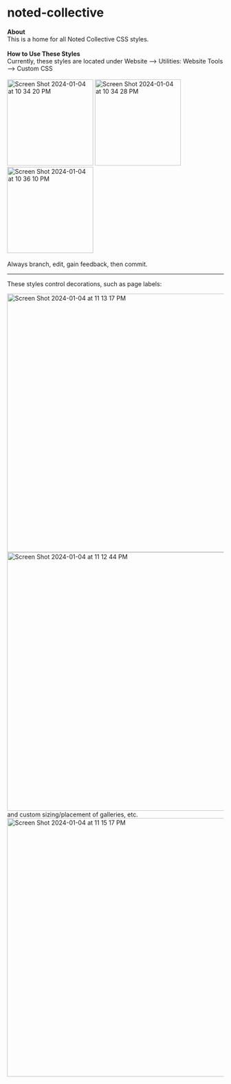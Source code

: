 # noted-collective

**About**
<BR>
This is a home for all Noted Collective CSS styles.
<BR>
<BR>
**How to Use These Styles**
<BR>
Currently, these styles are located under Website --> Utilities: Website Tools --> Custom CSS
<BR>
<BR>
<img height="200" alt="Screen Shot 2024-01-04 at 10 34 20 PM" src="https://github.com/knarayanasamy/noted-collective/assets/36604358/40f913d6-f83e-43ce-9708-fd443b7ca63e">
<img height="200" alt="Screen Shot 2024-01-04 at 10 34 28 PM" src="https://github.com/knarayanasamy/noted-collective/assets/36604358/2439bfbd-f412-4a4e-b96b-1ef7d13976a2">
<img height="200" alt="Screen Shot 2024-01-04 at 10 36 10 PM" src="https://github.com/knarayanasamy/noted-collective/assets/36604358/f0de3868-ac38-4828-b8f6-63a840e4f14c">
<BR>
<BR>
Always branch, edit, gain feedback, then commit.
<HR>

These styles control decorations, such as page labels: 

<img width="600" alt="Screen Shot 2024-01-04 at 11 13 17 PM" src="https://github.com/knarayanasamy/noted-collective/assets/36604358/5282cb2e-6df1-4d27-9267-66b2931d0a40">
<img width="600" alt="Screen Shot 2024-01-04 at 11 12 44 PM" src="https://github.com/knarayanasamy/noted-collective/assets/36604358/5cb4cc1a-2c1d-4193-9ce7-a41647441c89">
<BR>
and custom sizing/placement of galleries, etc.
<BR>
<img width="600" alt="Screen Shot 2024-01-04 at 11 15 17 PM" src="https://github.com/knarayanasamy/noted-collective/assets/36604358/8cfac694-2c19-4cf6-b4e6-50d862462bb3">
